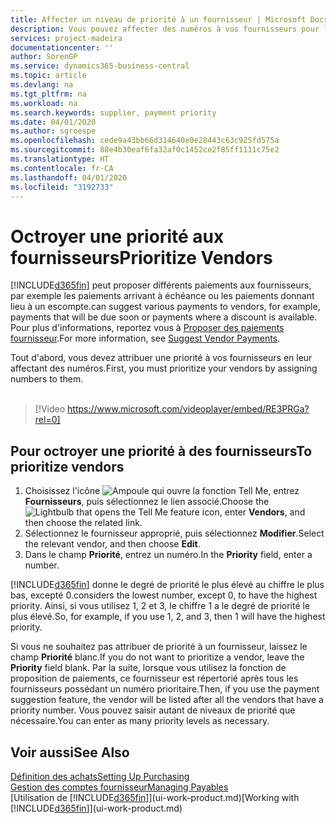 ```yaml
---
title: Affecter un niveau de priorité à un fournisseur | Microsoft Docs
description: Vous pouvez affecter des numéros à vos fournisseurs pour les classer par ordre de priorité et faciliter des propositions de paiement dans Business Central.
services: project-madeira
documentationcenter: ''
author: SorenGP
ms.service: dynamics365-business-central
ms.topic: article
ms.devlang: na
ms.tgt_pltfrm: na
ms.workload: na
ms.search.keywords: supplier, payment priority
ms.date: 04/01/2020
ms.author: sgroespe
ms.openlocfilehash: cede9a43bb66d314640e0e28443c63c925fd575a
ms.sourcegitcommit: 88e4b30eaf6fa32af0c1452ce2f85ff1111c75e2
ms.translationtype: HT
ms.contentlocale: fr-CA
ms.lasthandoff: 04/01/2020
ms.locfileid: "3192733"
---
```

# <a name="prioritize-vendors"></a><span data-ttu-id="b8697-103">Octroyer une priorité aux fournisseurs</span><span class="sxs-lookup"><span data-stu-id="b8697-103">Prioritize Vendors</span></span>
[!INCLUDE[d365fin](includes/d365fin_md.md)] <span data-ttu-id="b8697-104">peut proposer différents paiements aux fournisseurs, par exemple les paiements arrivant à échéance ou les paiements donnant lieu à un escompte.</span><span class="sxs-lookup"><span data-stu-id="b8697-104">can suggest various payments to vendors, for example, payments that will be due soon or payments where a discount is available.</span></span> <span data-ttu-id="b8697-105">Pour plus d'informations, reportez vous à [Proposer des paiements fournisseur](payables-how-suggest-vendor-payments.md).</span><span class="sxs-lookup"><span data-stu-id="b8697-105">For more information, see [Suggest Vendor Payments](payables-how-suggest-vendor-payments.md).</span></span>

<span data-ttu-id="b8697-106">Tout d'abord, vous devez attribuer une priorité à vos fournisseurs en leur affectant des numéros.</span><span class="sxs-lookup"><span data-stu-id="b8697-106">First, you must prioritize your vendors by assigning numbers to them.</span></span>
<br><br>
> [!Video https://www.microsoft.com/videoplayer/embed/RE3PRGa?rel=0]

## <a name="to-prioritize-vendors"></a><span data-ttu-id="b8697-107">Pour octroyer une priorité à des fournisseurs</span><span class="sxs-lookup"><span data-stu-id="b8697-107">To prioritize vendors</span></span>
1. <span data-ttu-id="b8697-108">Choisissez l'icône ![Ampoule qui ouvre la fonction Tell Me](media/ui-search/search_small.png "Dites-moi ce que vous voulez faire"), entrez **Fournisseurs**, puis sélectionnez le lien associé.</span><span class="sxs-lookup"><span data-stu-id="b8697-108">Choose the ![Lightbulb that opens the Tell Me feature](media/ui-search/search_small.png "Tell me what you want to do") icon, enter **Vendors**, and then choose the related link.</span></span>
2. <span data-ttu-id="b8697-109">Sélectionnez le fournisseur approprié, puis sélectionnez **Modifier**.</span><span class="sxs-lookup"><span data-stu-id="b8697-109">Select the relevant vendor, and then choose **Edit**.</span></span>
3. <span data-ttu-id="b8697-110">Dans le champ **Priorité**, entrez un numéro.</span><span class="sxs-lookup"><span data-stu-id="b8697-110">In the **Priority** field, enter a number.</span></span>

[!INCLUDE[d365fin](includes/d365fin_md.md)] <span data-ttu-id="b8697-111">donne le degré de priorité le plus élevé au chiffre le plus bas, excepté 0.</span><span class="sxs-lookup"><span data-stu-id="b8697-111">considers the lowest number, except 0, to have the highest priority.</span></span> <span data-ttu-id="b8697-112">Ainsi, si vous utilisez 1, 2 et 3, le chiffre 1 a le degré de priorité le plus élevé.</span><span class="sxs-lookup"><span data-stu-id="b8697-112">So, for example, if you use 1, 2, and 3, then 1 will have the highest priority.</span></span>

<span data-ttu-id="b8697-113">Si vous ne souhaitez pas attribuer de priorité à un fournisseur, laissez le champ **Priorité** blanc.</span><span class="sxs-lookup"><span data-stu-id="b8697-113">If you do not want to prioritize a vendor, leave the **Priority** field blank.</span></span> <span data-ttu-id="b8697-114">Par la suite, lorsque vous utilisez la fonction de proposition de paiements, ce fournisseur est répertorié après tous les fournisseurs possédant un numéro prioritaire.</span><span class="sxs-lookup"><span data-stu-id="b8697-114">Then, if you use the payment suggestion feature, the vendor will be listed after all the vendors that have a priority number.</span></span> <span data-ttu-id="b8697-115">Vous pouvez saisir autant de niveaux de priorité que nécessaire.</span><span class="sxs-lookup"><span data-stu-id="b8697-115">You can enter as many priority levels as necessary.</span></span>

## <a name="see-also"></a><span data-ttu-id="b8697-116">Voir aussi</span><span class="sxs-lookup"><span data-stu-id="b8697-116">See Also</span></span>
[<span data-ttu-id="b8697-117">Définition des achats</span><span class="sxs-lookup"><span data-stu-id="b8697-117">Setting Up Purchasing</span></span>](purchasing-setup-purchasing.md)  
[<span data-ttu-id="b8697-118">Gestion des comptes fournisseur</span><span class="sxs-lookup"><span data-stu-id="b8697-118">Managing Payables</span></span>](payables-manage-payables.md)  
<span data-ttu-id="b8697-119">[Utilisation de [!INCLUDE[d365fin](includes/d365fin_md.md)]](ui-work-product.md)</span><span class="sxs-lookup"><span data-stu-id="b8697-119">[Working with [!INCLUDE[d365fin](includes/d365fin_md.md)]](ui-work-product.md)</span></span>
